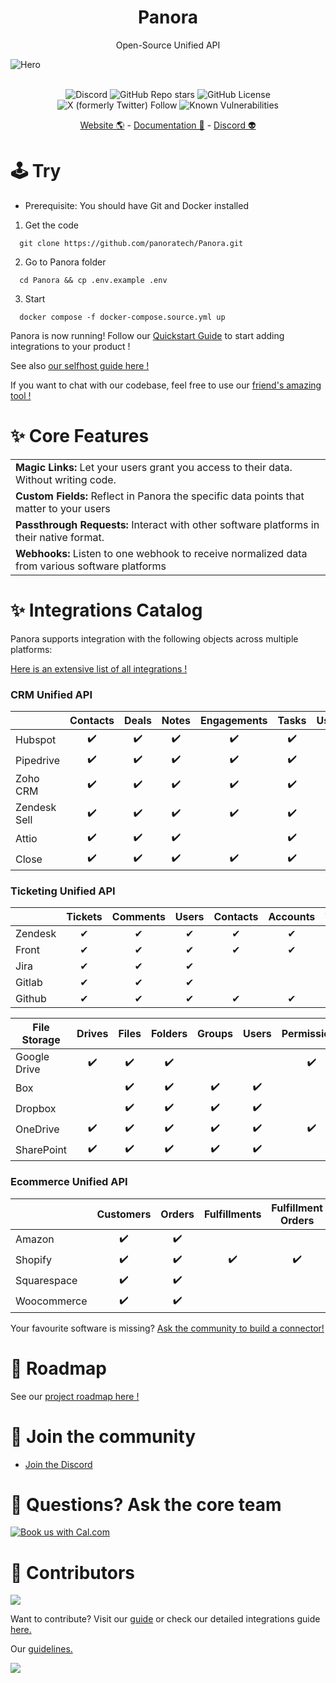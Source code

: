 <div align="center">
  <h1> Panora </h1>
  <p> Open-Source Unified API </p>
</div>

![Hero](https://panora.dev/wp-content/uploads/2023/12/github-banner.png)

<div align="center">
  </br>
    <img alt="Discord" src="https://img.shields.io/discord/1038131193067077642"></img>
    <img alt="GitHub Repo stars" src="https://img.shields.io/github/stars/panoratech/panora?logo=github"> </img>
    <img alt="GitHub License" src="https://img.shields.io/github/license/panoratech/Panora"></img>
    <img alt="X (formerly Twitter) Follow" src="https://img.shields.io/twitter/follow/panoradotdev"></img>
    <img src="https://snyk.io/test/github/panoratech/Panora/badge.svg" alt="Known Vulnerabilities"></img>
  </br>
  
  <p>
    <a href="https://panora.dev">Website 🌎</a> - <a href="https://docs.panora.dev">Documentation 📖</a> - <a href="https://discord.com/invite/PH5k7gGubt">Discord 👽</a>
  </p>
</div>

# 🕹️ Try

- Prerequisite: You should have Git and Docker installed

1.  Get the code

```
  git clone https://github.com/panoratech/Panora.git
```

2.  Go to Panora folder

```
  cd Panora && cp .env.example .env
```

3.  Start

```
  docker compose -f docker-compose.source.yml up
```

Panora is now running! Follow our [Quickstart Guide](https://docs.panora.dev/quick-start) to start adding integrations to your product !

See also [our selfhost guide here !](https://docs.panora.dev/open-source/selfhost/self-host-guide)

If you want to chat with our codebase, feel free to use our [friend's amazing tool !](https://sage.storia.ai/panora)

# ✨ Core Features

|                                                                                                |
| ---------------------------------------------------------------------------------------------- |
| **Magic Links:** Let your users grant you access to their data. Without writing code.          |
| **Custom Fields:** Reflect in Panora the specific data points that matter to your users        |
| **Passthrough Requests:** Interact with other software platforms in their native format.       |
| **Webhooks:** Listen to one webhook to receive normalized data from various software platforms |

# ✨ Integrations Catalog

Panora supports integration with the following objects across multiple platforms:

[Here is an extensive list of all integrations !](https://docs.panora.dev/integrations-catalog)

### CRM Unified API

|              | Contacts | Deals | Notes | Engagements | Tasks | Users | Companies | Stage |
| ------------ | :------: | :---: | :---: | :---------: | :---: | :---: | :-------: | :---: |
| Hubspot      |    ✔️    |  ✔️   |  ✔️   |     ✔️      |  ✔️   |  ✔️   |           |  ✔️   |
| Pipedrive    |    ✔️    |  ✔️   |  ✔️   |     ✔️      |  ✔️   |  ✔️   |           |  ✔️   |
| Zoho CRM     |    ✔️    |  ✔️   |  ✔️   |     ✔️      |  ✔️   |  ✔️   |           |       |
| Zendesk Sell |    ✔️    |  ✔️   |  ✔️   |     ✔️      |  ✔️   |  ✔️   |           |  ✔️   |
| Attio        |    ✔️    |  ✔️   |  ✔️   |             |  ✔️   |  ✔️   |    ✔️     |  ✔️   |
| Close        |    ✔️    |  ✔️   |  ✔️   |     ✔️      |  ✔️   |  ✔️   |    ✔️     |  ✔️   |

### Ticketing Unified API

|         | Tickets | Comments | Users | Contacts | Accounts | Tags | Teams | Collections |
| ------- | :-----: | :------: | :---: | :------: | :------: | :--: | :---: | :---------: |
| Zendesk |    ✔    |    ✔     |   ✔   |    ✔     |    ✔     |  ✔   |   ✔   |             |
| Front   |    ✔    |    ✔     |   ✔   |    ✔     |    ✔     |  ✔   |   ✔   |             |
| Jira    |    ✔    |    ✔     |   ✔   |          |          |  ✔   |   ✔   |      ✔      |
| Gitlab  |    ✔    |    ✔     |   ✔   |          |          |      |       |      ✔      |
| Github  |    ✔    |    ✔     |   ✔   |    ✔     |    ✔     |  ✔   |   ✔   |             |

| File Storage | Drives | Files | Folders | Groups | Users | Permissions | Shared Links |
| ------------ | :----: | :---: | :-----: | :----: | :---: | :---------: | :----------: |
| Google Drive |   ✔️   |  ✔️   |   ✔️    |        |       |     ✔️      |              |
| Box          |        |  ✔️   |   ✔️    |   ✔️   |  ✔️   |             |      ✔️      |
| Dropbox      |        |  ✔️   |   ✔️    |   ✔️   |  ✔️   |             |              |
| OneDrive     |   ✔️   |  ✔️   |   ✔️    |   ✔️   |  ✔️   |     ✔️      |              |
| SharePoint   |   ✔️   |  ✔️   |   ✔️    |   ✔️   |  ✔️   |             |              |

### Ecommerce Unified API

|             | Customers | Orders | Fulfillments | Fulfillment Orders | Products |
| ----------- | :-------: | :----: | :----------: | :----------------: | :------: |
| Amazon      |    ✔️     |   ✔️   |              |                    |          |
| Shopify     |    ✔️     |   ✔️   |      ✔️      |         ✔️         |    ✔️    |
| Squarespace |    ✔️     |   ✔️   |              |                    |    ✔️    |
| Woocommerce |    ✔️     |   ✔️   |              |                    |    ✔️    |

Your favourite software is missing? [Ask the community to build a connector!](https://github.com/panoratech/Panora/issues/new)

# 🚢 Roadmap

See our [project roadmap here !](https://github.com/orgs/panoratech/projects/5)

# 👾 Join the community

- [Join the Discord](https://discord.com/invite/PH5k7gGubt)

# 🤔 Questions? Ask the core team

<a href="https://cal.com/rflih/30?utm_source=github&utm_campaign=readme"><img alt="Book us with Cal.com" src="https://cal.com/book-with-cal-dark.svg" /></a>

# 🚀 Contributors

<a href="https://github.com/panoratech/Panora/graphs/contributors">
  <img src="https://contrib.rocks/image?repo=panoratech/Panora" />
</a>

Want to contribute? Visit our [guide](https://docs.panora.dev/open-source/contributors#setup-your-environnement) or check our detailed integrations guide [here.](https://github.com/panoratech/Panora/blob/main/INTEGRATIONS.md)

Our [guidelines.](https://github.com/panoratech/Panora/blob/main/CONTRIBUTING.md)

<img referrerpolicy="no-referrer-when-downgrade" src="https://static.scarf.sh/a.png?x-pxid=3be49a98-8805-45ca-bd15-99f5321ec235" />
